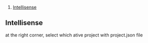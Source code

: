 <!-- TOC insertAnchor:true orderedList:true -->

1. [Intellisense](#intellisense)

<!-- /TOC -->

<a id="markdown-intellisense" name="intellisense"></a>
## Intellisense
at the right corner, select which ative project with project.json file 